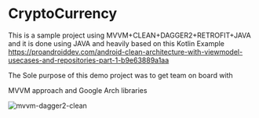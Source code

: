 # CryptoCurrency

This is a sample project using MVVM+CLEAN+DAGGER2+RETROFIT+JAVA
and it is done using JAVA and heavily based on this Kotlin Example 
https://proandroiddev.com/android-clean-architecture-with-viewmodel-usecases-and-repositories-part-1-b9e63889a1aa

The Sole purpose of this demo project was to get team on board with 

MVVM approach and Google Arch libraries 


![mvvm-dagger2-clean](https://user-images.githubusercontent.com/32681958/39681148-050668ee-515d-11e8-9629-d65d264786c7.gif)
